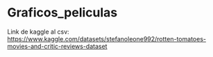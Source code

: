 # Graficos_peliculas


Link de kaggle al csv: https://www.kaggle.com/datasets/stefanoleone992/rotten-tomatoes-movies-and-critic-reviews-dataset
